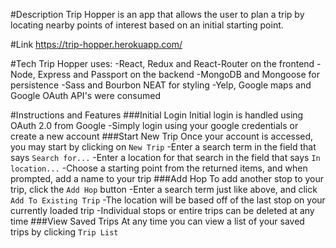 #Description
Trip Hopper is an app that allows the user to plan a trip by locating nearby
points of interest based on an initial starting point.

#Link
https://trip-hopper.herokuapp.com/

#Tech
Trip Hopper uses:
  -React, Redux and React-Router on the frontend
  -Node, Express and Passport on the backend
  -MongoDB and Mongoose for persistence
  -Sass and Bourbon NEAT for styling
  -Yelp, Google maps and Google OAuth API's were consumed


#Instructions and Features
###Initial Login
Initial login is handled using OAuth 2.0 from Google
  -Simply login using your google credentials or create a new account
###Start New Trip
Once your account is accessed, you may start by clicking on `New Trip`
  -Enter a search term in the field that says `Search for...`
  -Enter a location for that search in the field that says `In location...`
  -Choose a starting point from the returned items, and when prompted,
   add a name to your trip
###Add Hop
To add another stop to your trip, click the `Add Hop` button
  -Enter a search term just like above, and click `Add To Existing Trip`
  -The location will be based off of the last stop on your currently loaded trip
  -Individual stops or entire trips can be deleted at any time
###View Saved Trips
At any time you can view a list of your saved trips by clicking `Trip List`

